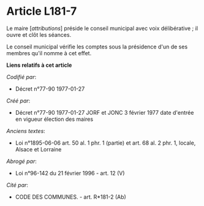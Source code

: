 # Article L181-7

Le maire [*attributions*] préside le conseil municipal avec voix délibérative ; il ouvre et clôt les séances. 

Le conseil municipal vérifie les comptes sous la présidence d'un de ses membres qu'il nomme à cet effet.

**Liens relatifs à cet article**

_Codifié par_:

  - Décret n°77-90 1977-01-27

_Créé par_:

  - Décret n°77-90 1977-01-27 JORF et JONC 3 février 1977 date d'entrée en vigueur élection des maires

_Anciens textes_:

  - Loi n°1895-06-06 art. 50 al. 1 phr. 1 (partie) et art. 68 al. 2 phr. 1, locale, Alsace et Lorraine

_Abrogé par_:

  - Loi n°96-142 du 21 février 1996 - art. 12 (V)

_Cité par_:

  - CODE DES COMMUNES. - art. R*181-2 (Ab)
